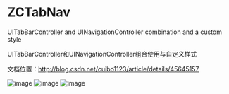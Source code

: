 # ZCTabNav

UITabBarController and UINavigationController combination and a custom style

UITabBarController和UINavigationController组合使用与自定义样式


文档位置：http://blog.csdn.net/cuibo1123/article/details/45645157


![image](https://github.com/zcsoft/ZCTabNav/blob/master/DemoImage/1.png)
![image](https://github.com/zcsoft/ZCTabNav/blob/master/DemoImage/2.png)
![image](https://github.com/zcsoft/ZCTabNav/blob/master/DemoImage/3.png)